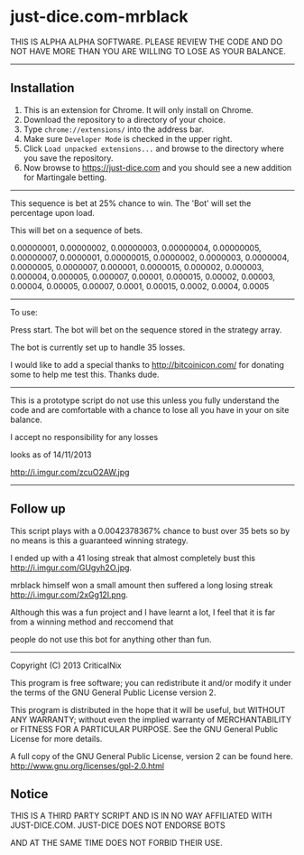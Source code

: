 just-dice.com-mrblack
=====================

THIS IS ALPHA ALPHA SOFTWARE. PLEASE REVIEW THE CODE AND DO NOT HAVE MORE THAN YOU ARE WILLING TO LOSE AS YOUR BALANCE.

------------
Installation
------------

1. This is an extension for Chrome. It will only install on Chrome.
2. Download the repository to a directory of your choice.
2. Type `chrome://extensions/` into the address bar.
3. Make sure `Developer Mode` is checked in the upper right.
4. Click `Load unpacked extensions...` and browse to the directory where you save the repository.
5. Now browse to https://just-dice.com and you should see a new addition for Martingale betting.

------------

This sequence is bet at 25% chance to win. The 'Bot' will set the percentage upon load.

This will bet on a sequence of bets.

0.00000001, 0.00000002, 0.00000003, 0.00000004, 0.00000005, 0.00000007, 0.0000001, 0.00000015, 0.0000002, 0.0000003, 0.0000004, 0.0000005, 0.0000007, 0.000001, 0.0000015, 0.000002, 0.000003, 0.000004, 0.000005, 0.000007, 0.00001, 0.000015, 0.00002, 0.00003, 0.00004, 0.00005, 0.00007, 0.0001, 0.00015, 0.0002, 0.0004, 0.0005

------------

To use: 

Press start. The bot will bet on the sequence stored in the strategy array.


The bot is currently set up to handle 35 losses. 

I would like to add a special thanks to http://bitcoinicon.com/ for donating some to help me test this. Thanks dude.

------------

This is a prototype script do not use this unless you fully understand the code and are comfortable with a chance to lose 
all you have in your on site balance.

I accept no responsibility for any losses

looks as of 14/11/2013

http://i.imgur.com/zcuO2AW.jpg

------------
Follow up
------------

This script plays with a 0.0042378367% chance to bust over 35 bets so by no means is this a guaranteed winning strategy.

I ended up with a 41 losing streak that almost completely bust this http://i.imgur.com/GUgyh2O.jpg.

mrblack himself won a small amount then suffered a long losing streak http://i.imgur.com/2xGg12l.png.

Although this was a fun project and I have learnt a lot, I feel that it is far from a winning method and reccomend that 

people do not use this bot for anything other than fun.


-----------

Copyright (C) 2013  CriticalNix

This program is free software; you can redistribute it and/or
modify it under the terms of the GNU General Public License
version 2.

This program is distributed in the hope that it will be useful,
but WITHOUT ANY WARRANTY; without even the implied warranty of
MERCHANTABILITY or FITNESS FOR A PARTICULAR PURPOSE.  See the
GNU General Public License for more details.

A full copy of the GNU General Public License, version 2 can be found here. http://www.gnu.org/licenses/gpl-2.0.html

Notice
------

THIS IS A THIRD PARTY SCRIPT AND IS IN NO WAY AFFILIATED WITH JUST-DICE.COM. JUST-DICE DOES NOT ENDORSE BOTS

AND AT THE SAME TIME DOES NOT FORBID THEIR USE.

